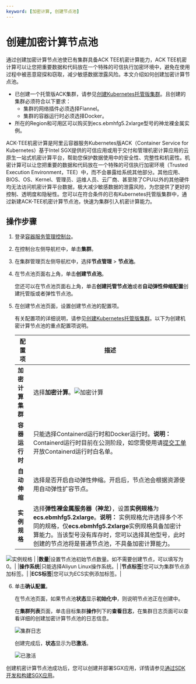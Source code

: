 ```yaml
---
keyword: [加密计算, 创建节点池]
---
```


# 创建加密计算节点池

通过创建加密计算节点池使已有集群具备ACK TEE机密计算能力，ACK TEE机密计算可以让您把重要数据和代码放在一个特殊的可信执行加密环境中，避免在使用过程中被恶意窥探和窃取，减少敏感数据泄露风险。本文介绍如何创建加密计算节点池。

-   已创建一个托管版ACK集群，请参见[创建Kubernetes托管版集群](/intl.zh-CN/Kubernetes集群用户指南/集群/创建集群/创建Kubernetes托管版集群.md)。且创建的集群必须符合以下要求：
    -   集群的网络插件必须选择Flannel。
    -   集群的容器运行时必须选择Docker。
-   所在的Region和可用区可以购买到ecs.ebmhfg5.2xlarge型号的神龙裸金属实例。

ACK-TEE机密计算是阿里云容器服务Kubernetes版ACK（Container Service for Kubernetes）基于Intel SGX提供的可信应用或用于交付和管理机密计算应用的云原生一站式机密计算平台，帮助您保护数据使用中的安全性、完整性和机密性。机密计算可以让您把重要的数据和代码放在一个特殊的可信执行加密环境（Trusted Execution Environment，TEE）中，而不会暴露给系统其他部分。其他应用、BIOS、OS、Kernel、管理员、运维人员、云厂商、甚至除了CPU以外的其他硬件均无法访问机密计算平台数据，极大减少敏感数据的泄露风险，为您提供了更好的控制、透明度和隐秘性。您可以在符合条件的已有Kubernetes托管版集群中，通过新建ACK-TEE机密计算节点池，快速为集群引入机密计算能力。

## 操作步骤

1.  登录[容器服务管理控制台](https://cs.console.aliyun.com)。

2.  在控制台左侧导航栏中，单击**集群**。

3.  在集群管理页左侧导航栏中，选择**节点管理** \> **节点池**。

4.  在节点池页面右上角，单击**创建节点池**。

    您还可以在节点池页面右上角，单击**创建托管节点池**或者**自动弹性伸缩配置**创建托管版或者弹性节点池。

5.  在创建节点池页面，设置创建节点池的配置项。

    有关配置项的详细说明，请参见[创建Kubernetes托管版集群](/intl.zh-CN/Kubernetes集群用户指南/集群/创建集群/创建Kubernetes托管版集群.md)。以下为创建机密计算节点池的重点配置项说明。

    |配置项|描述|
    |---|--|
    |**加密计算集群**|选择**加密计算**。![加密计算](https://static-aliyun-doc.oss-accelerate.aliyuncs.com/assets/img/zh-CN/6891945061/p132594.png) |
    |**容器运行时**|只能选择Containerd运行时和Docker运行时。**说明：** Containerd运行时目前在公测阶段，如您需使用请[提交工单](https://workorder-intl.console.aliyun.com/console.htm)开放Containerd运行时白名单。 |
    |**自动伸缩**|选择是否开启自动弹性伸缩。开启后，节点池会根据资源使用自动弹性扩容节点。|
    |**实例规格**|选择**弹性裸金属服务器（神龙）**，设置**实例规格**为**ecs.ebmhfg5.2xlarge**。**说明：** 实例规格允许选择多个不同的规格，仅**ecs.ebmhfg5.2xlarge**实例规格具备加密计算能力。当该型号没有库存时，您可以选择其他型号，此时创建的节点池将是普通节点池，不具备加密计算能力。

![实例规格](https://static-aliyun-doc.oss-accelerate.aliyuncs.com/assets/img/zh-CN/1706659951/p132689.png) |
    |**数量**|设置节点池初始节点数量。如不需要创建节点，可以填写为0。|
    |**操作系统**|只能选择Aliyun Linux操作系统。|
    |**节点标签**|您可以为集群节点添加标签。|
    |**ECS标签**|您可以为ECS实例添加标签。|

6.  单击**确认配置**。

    在节点池页面，如果节点池**状态**显示**初始化中**，则说明节点池正在创建中。

    在**集群列表**页面，单击目标集群**操作**列下的**查看日志**，在集群日志页面可以查看详细的创建加密计算节点池的日志信息。

    ![集群日志](https://static-aliyun-doc.oss-accelerate.aliyuncs.com/assets/img/zh-CN/1706659951/p132697.png)

    创建完成后，**状态**显示为**已激活**。

    ![已激活](https://static-aliyun-doc.oss-accelerate.aliyuncs.com/assets/img/zh-CN/1706659951/p132698.png)


创建机密计算节点池成功后，您可以创建并部署SGX应用，详情请参见[通过SDK开发和构建SGX应用](/intl.zh-CN/Kubernetes集群用户指南/ACK-TEE机密计算/通过SDK开发和构建SGX应用.md)。

